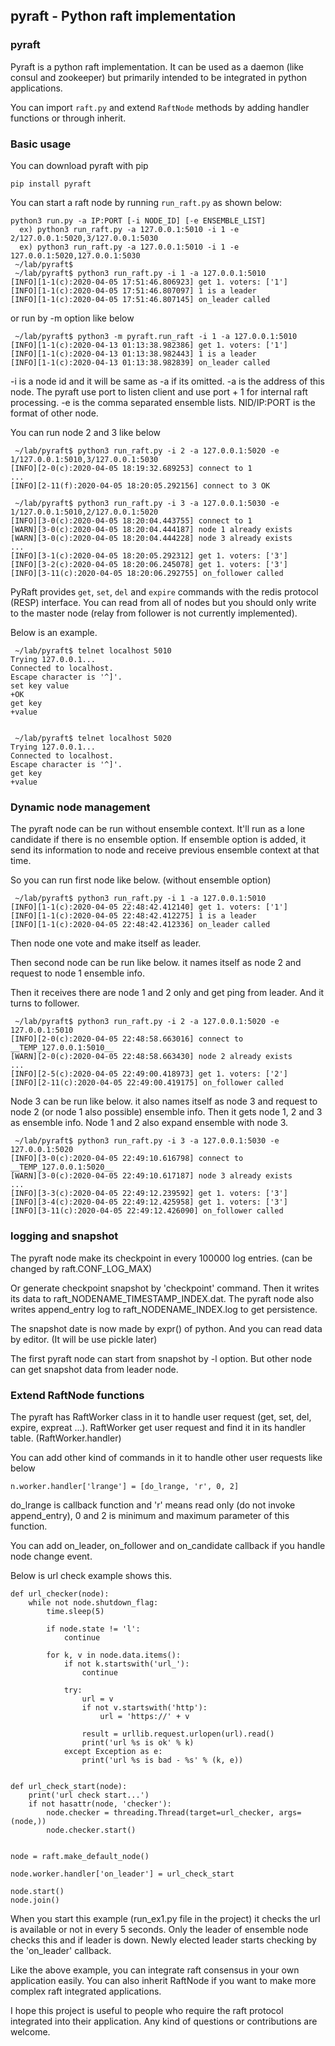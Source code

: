 ## pyraft - Python raft implementation

### pyraft

Pyraft is a python raft implementation.  It can be used as a daemon (like consul and zookeeper) but primarily intended to be integrated in python applications.

You can import `raft.py` and extend `RaftNode` methods by adding handler functions or through inherit.

### Basic usage

You can download pyraft with pip

```
pip install pyraft
```

You can start a raft node by running `run_raft.py` as shown below:

```
python3 run.py -a IP:PORT [-i NODE_ID] [-e ENSEMBLE_LIST]
  ex) python3 run_raft.py -a 127.0.0.1:5010 -i 1 -e 2/127.0.0.1:5020,3/127.0.0.1:5030
  ex) python3 run_raft.py -a 127.0.0.1:5010 -i 1 -e 127.0.0.1:5020,127.0.0.1:5030
 ~/lab/pyraft$
 ~/lab/pyraft$ python3 run_raft.py -i 1 -a 127.0.0.1:5010
[INFO][1-1(c):2020-04-05 17:51:46.806923] get 1. voters: ['1']
[INFO][1-1(c):2020-04-05 17:51:46.807097] 1 is a leader
[INFO][1-1(c):2020-04-05 17:51:46.807145] on_leader called
```

or run by -m option like below

```
 ~/lab/pyraft$ python3 -m pyraft.run_raft -i 1 -a 127.0.0.1:5010
[INFO][1-1(c):2020-04-13 01:13:38.982386] get 1. voters: ['1']
[INFO][1-1(c):2020-04-13 01:13:38.982443] 1 is a leader
[INFO][1-1(c):2020-04-13 01:13:38.982839] on_leader called
```

-i is a node id and it will be same as -a if its omitted.
-a is the address of this node. The pyraft use port to listen client and use port + 1 for internal raft processing.
-e is the comma separated ensemble lists. NID/IP:PORT is the format of other node.

You can run node 2 and 3 like below

```
 ~/lab/pyraft$ python3 run_raft.py -i 2 -a 127.0.0.1:5020 -e 1/127.0.0.1:5010,3/127.0.0.1:5030
[INFO][2-0(c):2020-04-05 18:19:32.689253] connect to 1
...
[INFO][2-11(f):2020-04-05 18:20:05.292156] connect to 3 OK
```



```
 ~/lab/pyraft$ python3 run_raft.py -i 3 -a 127.0.0.1:5030 -e 1/127.0.0.1:5010,2/127.0.0.1:5020
[INFO][3-0(c):2020-04-05 18:20:04.443755] connect to 1
[WARN][3-0(c):2020-04-05 18:20:04.444187] node 1 already exists
[WARN][3-0(c):2020-04-05 18:20:04.444228] node 3 already exists
...
[INFO][3-1(c):2020-04-05 18:20:05.292312] get 1. voters: ['3']
[INFO][3-2(c):2020-04-05 18:20:06.245078] get 1. voters: ['3']
[INFO][3-11(c):2020-04-05 18:20:06.292755] on_follower called
```

PyRaft provides `get`, `set`, `del` and `expire` commands with the redis protocol (RESP) interface.  You can read from all of nodes but you should only write to the master node (relay from follower is not currently implemented).

Below is an example.

```
 ~/lab/pyraft$ telnet localhost 5010
Trying 127.0.0.1...
Connected to localhost.
Escape character is '^]'.
set key value
+OK
get key
+value


 ~/lab/pyraft$ telnet localhost 5020
Trying 127.0.0.1...
Connected to localhost.
Escape character is '^]'.
get key
+value
```

### Dynamic node management

The pyraft node can be run without ensemble context.  It'll run as a lone candidate if there is no ensemble option. If ensemble option is added, it send its information to node and receive previous ensemble context at that time.

So you can run first node like below. (without ensemble option)

```
 ~/lab/pyraft$ python3 run_raft.py -i 1 -a 127.0.0.1:5010
[INFO][1-1(c):2020-04-05 22:48:42.412140] get 1. voters: ['1']
[INFO][1-1(c):2020-04-05 22:48:42.412275] 1 is a leader
[INFO][1-1(c):2020-04-05 22:48:42.412336] on_leader called

```

Then node one vote and make itself as leader.

Then second node can be run like below. it names itself as node 2 and request to node 1 ensemble info.

Then it receives there are node 1 and 2 only and get ping from leader. And it turns to follower.

```
 ~/lab/pyraft$ python3 run_raft.py -i 2 -a 127.0.0.1:5020 -e 127.0.0.1:5010
[INFO][2-0(c):2020-04-05 22:48:58.663016] connect to __TEMP_127.0.0.1:5010__
[WARN][2-0(c):2020-04-05 22:48:58.663430] node 2 already exists
...
[INFO][2-5(c):2020-04-05 22:49:00.418973] get 1. voters: ['2']
[INFO][2-11(c):2020-04-05 22:49:00.419175] on_follower called
```

Node 3 can be run like below. it also names itself as node 3 and request to node 2 (or node 1 also possible) ensemble info. Then it gets node 1, 2 and 3 as ensemble info. Node 1 and 2 also expand ensemble with node 3.

```
 ~/lab/pyraft$ python3 run_raft.py -i 3 -a 127.0.0.1:5030 -e 127.0.0.1:5020
[INFO][3-0(c):2020-04-05 22:49:10.616798] connect to __TEMP_127.0.0.1:5020__
[WARN][3-0(c):2020-04-05 22:49:10.617187] node 3 already exists
...
[INFO][3-3(c):2020-04-05 22:49:12.239592] get 1. voters: ['3']
[INFO][3-4(c):2020-04-05 22:49:12.425958] get 1. voters: ['3']
[INFO][3-11(c):2020-04-05 22:49:12.426090] on_follower called
```

### logging and snapshot

The pyraft node make its checkpoint in every 100000 log entries. (can be changed by raft.CONF_LOG_MAX)

Or generate checkpoint snapshot by 'checkpoint' command. Then it writes its data to raft_NODENAME_TIMESTAMP_INDEX.dat. The pyraft node also writes append_entry log to raft_NODENAME_INDEX.log to get persistence.

The snapshot date is now made by expr() of python. And you can read data by editor. (It will be use pickle later)

The first pyraft node can start from snapshot by -l option. But other node can get snapshot data from leader node.

### Extend RaftNode functions

The pyraft has RaftWorker class in it to handle user request (get, set, del, expire, expreat ...). RaftWorker get user request and find it in its handler table. (RaftWorker.handler)

You can add other kind of commands in it to handle other user requests like below

```
n.worker.handler['lrange'] = [do_lrange, 'r', 0, 2]
```

do_lrange is callback function and 'r' means read only (do not invoke append_entry), 0 and 2 is minimum and maximum parameter of this function.

You can add on_leader, on_follower and on_candidate callback if you handle node change event.

Below is url check example shows this.

```
def url_checker(node):
    while not node.shutdown_flag:
        time.sleep(5)

        if node.state != 'l':
            continue

        for k, v in node.data.items():
            if not k.startswith('url_'):
                continue

            try:
                url = v
                if not v.startswith('http'):
                    url = 'https://' + v

                result = urllib.request.urlopen(url).read()
                print('url %s is ok' % k)
            except Exception as e:
                print('url %s is bad - %s' % (k, e))


def url_check_start(node):
    print('url check start...')
    if not hasattr(node, 'checker'):
        node.checker = threading.Thread(target=url_checker, args=(node,))
        node.checker.start()


node = raft.make_default_node()

node.worker.handler['on_leader'] = url_check_start

node.start()
node.join()
```

When you start this example (run_ex1.py file in the project) it checks the url is available or not in every 5 seconds. Only the leader of ensemble node checks this and if leader is down.  Newly elected leader starts checking by the 'on_leader' callback.

Like the above example, you can integrate raft consensus in your own application easily.  You can also inherit RaftNode if you want to make more complex raft integrated applications.

I hope this project is useful to people who require the raft protocol integrated into their application.  Any kind of questions or contributions are welcome.
